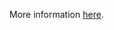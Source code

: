 More information [here](https://docs.prismacloud.io/en/enterprise-edition/policy-reference/aws-policies/aws-general-policies/ensure-that-workspace-user-volumes-are-encrypted).
